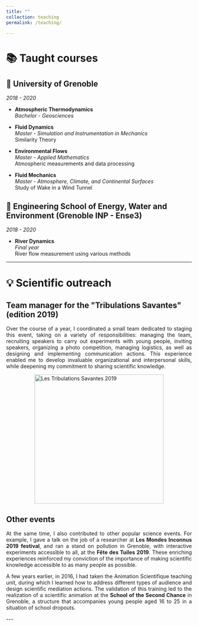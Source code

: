 ```yaml
---
title: ""
collection: teaching
permalink: /teaching/

---
```

# 📚 Taught courses

## 📍 University of Grenoble
*2018 - 2020* 

- **Atmospheric Thermodynamics**  
*Bachelor - Geosciences*

- **Fluid Dynamics**  
*Master - Simulation and Instrumentation in Mechanics*  
Similarity Theory  

- **Environmental Flows**  
*Master - Applied Mathematics*  
Atmospheric measurements and data processing

- **Fluid Mechanics**  
*Master - Atmosphere, Climate, and Continental Surfaces*  
Study of Wake in a Wind Tunnel

## 📍 Engineering School of Energy, Water and Environment (Grenoble INP - Ense3)
*2018 - 2020* 

- **River Dynamics**  
*Final year*  
River flow measurement using various methods

---

# 💡 Scientific outreach

## Team manager for the "Tribulations Savantes" (edition 2019)

<p style="text-align: justify;">
Over the course of a year, I coordinated a small team dedicated to staging this event, taking on a variety of responsibilities: managing the team, recruiting speakers to carry out experiments with young people, inviting speakers, organizing a photo competition, managing logistics, as well as designing and implementing communication actions. This experience enabled me to develop invaluable organizational and interpersonal skills, while deepening my commitment to sharing scientific knowledge. 
</p>

<img src="/images/Flyer_Tribulations_Savantes.png" alt="Les Tribulations Savantes 2019" width="350" style="display: block; margin-left: auto; margin-right: auto;" />

## Other events  

<p style="text-align: justify;">
At the same time, I also contributed to other popular science events. For example, I gave a talk on the job of a researcher at <strong>Les Mondes Inconnus 2019 festival</strong>, and ran a stand on pollution in Grenoble, with interactive experiments accessible to all, at the <strong>Fête des Tuiles 2019</strong>. These enriching experiences reinforced my conviction of the importance of making scientific knowledge accessible to as many people as possible.
</p>

<p style="text-align: justify;">
A few years earlier, in 2016, I had taken the Animation Scientifique teaching unit, during which I learned how to address different types of audience and design scientific mediation actions. The validation of this training led to the realization of a scientific animation at the <strong>School of the Second Chance</strong> in Grenoble, a structure that accompanies young people aged 16 to 25 in a situation of school dropouts.
</p>
---
